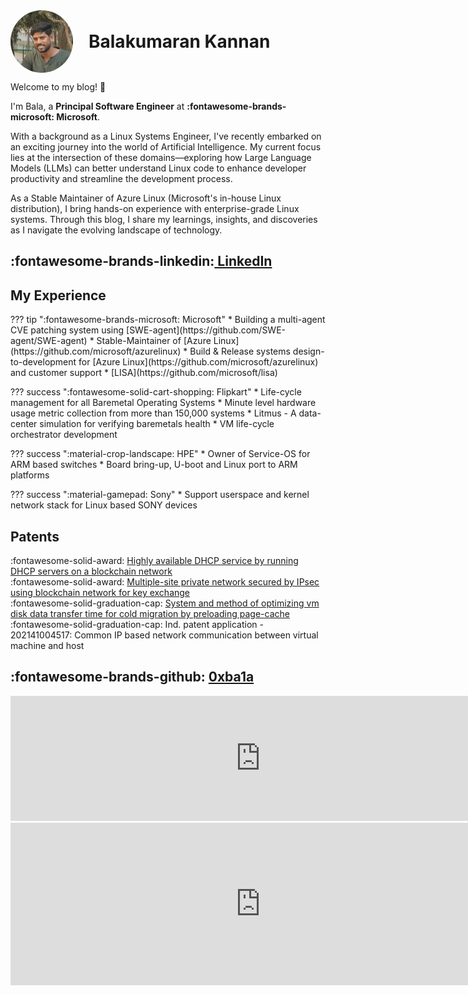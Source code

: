 <div style="display: flex; align-items: center;">
  <img src="assets/author_image.jpg" width="100" height="100" style="border-radius: 50%;"></img>
  <h1 style="display: inline-block; vertical-align: middle; margin: 0; margin-left:25px">Balakumaran Kannan</h1>
</div>

Welcome to my blog! :wave:

I'm Bala, a **Principal Software Engineer** at **:fontawesome-brands-microsoft: Microsoft**.

With a background as a Linux Systems Engineer, I've recently embarked on an exciting journey into the world of Artificial Intelligence. My current focus lies at the intersection of these domains—exploring how Large Language Models (LLMs) can better understand Linux code to enhance developer productivity and streamline the development process.

As a Stable Maintainer of Azure Linux (Microsoft's in-house Linux distribution), I bring hands-on experience with enterprise-grade Linux systems. Through this blog, I share my learnings, insights, and discoveries as I navigate the evolving landscape of technology.

## :fontawesome-brands-linkedin:<a href="https://www.linkedin.com/in/balakumaran-kannan/"><i class="fab fa-github"></i> LinkedIn</a>

## My Experience
<div class="grid cards" markdown>
??? tip ":fontawesome-brands-microsoft: Microsoft"
    * Building a multi-agent CVE patching system using [SWE-agent](https://github.com/SWE-agent/SWE-agent)
    * Stable-Maintainer of [Azure Linux](https://github.com/microsoft/azurelinux)
    * Build & Release systems design-to-development for [Azure Linux](https://github.com/microsoft/azurelinux) and customer support
    * [LISA](https://github.com/microsoft/lisa)

??? success ":fontawesome-solid-cart-shopping: Flipkart"
    * Life-cycle management for all Baremetal Operating Systems
    * Minute level hardware usage metric collection from more than 150,000 systems
    * Litmus - A data-center simulation for verifying baremetals health
    * VM life-cycle orchestrator development

??? success ":material-crop-landscape: HPE"
    * Owner of Service-OS for ARM based switches
    * Board bring-up, U-boot and Linux port to ARM platforms

??? success ":material-gamepad: Sony"
    * Support userspace and kernel network stack for Linux based SONY devices
</div>

## Patents

:fontawesome-solid-award: [Highly available DHCP service by running DHCP servers on a blockchain network](https://patents.google.com/patent/US10862859B2/) <br />
:fontawesome-solid-award: [Multiple-site private network secured by IPsec using blockchain network for key exchange](https://patents.google.com/patent/US11349653B2/) <br />
:fontawesome-solid-graduation-cap: [System and method of optimizing vm disk data transfer time for cold migration by preloading page-cache](https://patents.google.com/patent/US20220214905A1) <br />
:fontawesome-solid-graduation-cap: Ind. patent application - 202141004517: Common IP based network communication between virtual machine and host

## :fontawesome-brands-github: [0xba1a](https://github.com/0xba1a)
<iframe  width=800px height=200px frameborder=0 src="https://greptile-stats.vercel.app/api/widget/0xba1a/stats">
</iframe>
<iframe width=800px height=260px frameborder=0 src="https://greptile-stats.vercel.app/api/widget/0xba1a/contributions">
</iframe>
